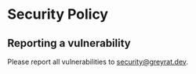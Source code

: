 # Security Policy

## Reporting a vulnerability
Please report all vulnerabilities to security@greyrat.dev.